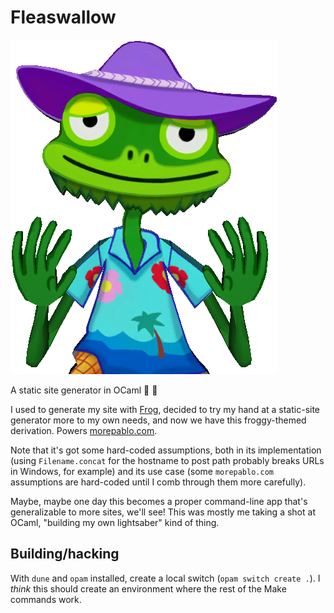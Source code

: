 # Fleaswallow

![](/fleaswallow.png)

A static site generator in OCaml 🐸 🐫

I used to generate my site with [Frog][1], decided to try my hand at a
static-site generator more to my own needs, and now we have this froggy-themed
derivation. Powers [morepablo.com][2].

Note that it's got some hard-coded assumptions, both in its implementation
(using `Filename.concat` for the hostname to post path probably breaks URLs in
Windows, for example) and its use case (some `morepablo.com` assumptions are
hard-coded until I comb through them more carefully).

Maybe, maybe one day this becomes a proper command-line app that's generalizable
to more sites, we'll see! This was mostly me taking a shot at OCaml, "building
my own lightsaber" kind of thing.

## Building/hacking

With `dune` and `opam` installed, create a local switch (`opam switch create .`).
I _think_ this should create an environment where the rest of the Make commands
work.

   [1]: https://github.com/greghendershott/frog
   [2]: https://morepablo.com
